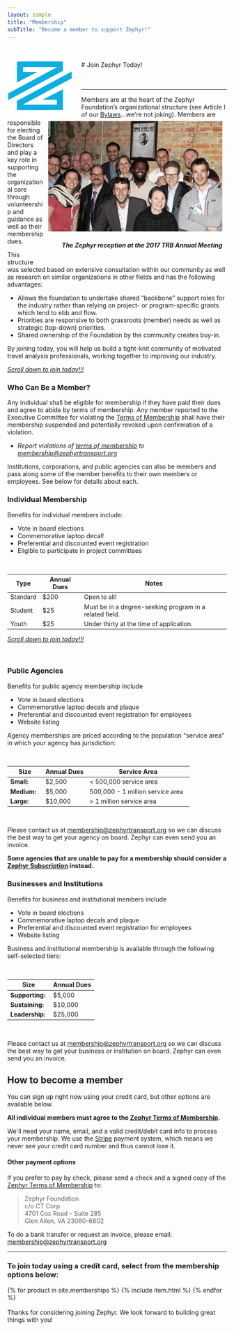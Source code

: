 ```yaml
---
layout: simple
title: "Membership"
subTitle: "Become a member to support Zephyr!"
---
```


<br/>
<img src="/img/logo-small.png" width="150px" style="float:left; margin-right:20px;" />
<br/>
# Join Zephyr Today!

<br/>
<br/>
<br/>

---

<div style="float:right; margin: 5px 10px;">
<img src="/img/reception.jpg" width="400px" />
<h5 style="text-align:right;"><i>The Zephyr reception at the 2017 TRB Annual Meeting</i></h5>
</div>

Members are at the heart of the Zephyr Foundation’s organizational structure (see Article I of our [Bylaws](/bylaws)...we're not joking).  Members are responsible for electing the Board of Directors and play a key role in supporting the organizational core through volunteership and guidance as well as their membership dues.

This structure was selected based on extensive consultation within our community as well as research on similar organizations in other fields and has the following advantages:
- Allows the foundation to undertake shared “backbone” support roles for the industry rather than relying on project- or program-specific grants which tend to ebb and flow.
- Priorities are responsive to both grassroots (member) needs as well as strategic (top-down) priorities.
- Shared ownership of the Foundation by the community creates buy-in.

By joining today, you will help us build a tight-knit community of motivated travel analysis professionals, working together to improving our industry.

[*Scroll down to join today!!!*](#join)

### Who Can Be a Member?

Any individual shall be eligible for membership if they have paid their dues and agree to abide by terms of membership. Any member reported to the Executive Committee for violating the [Terms of Membership](/terms-of-membership) shall have their membership suspended and potentially revoked upon confirmation of a violation.
- *Report violations of [terms of membership](/terms-of-membership) to [membership@zephyrtransport.org](mailto:membership@zephyrtransport.org)*

Institutions, corporations, and public agencies can also be members and pass along some of the member benefits to their own members or employees.  See below for details about each.

### Individual Membership

Benefits for individual members include:
- Vote in board elections
- Commemorative laptop decal!
- Preferential and discounted event registration
- Eligible to participate in project committees

<br/>

**Type** | **Annual Dues** | **Notes**
--- | --- | ---
Standard | $200 | Open to all!
Student | $25 | Must be in a degree-seeking program in a related field.
Youth   | $25 | Under thirty at the time of application.

[*Scroll down to join today!!!*](#join)

<br/>

### Public Agencies

Benefits for public agency membership include
- Vote in board elections
- Commemorative laptop decals and plaque
- Preferential and discounted event registration for employees
- Website listing

Agency memberships are priced according to the population "service area" in which your agency has jurisdiction:

<br/>

|**Size** | **Annual Dues** |**Service Area** |
|---------|------------------|-------------------------|
**Small:** | $2,500 | < 500,000 service area
**Medium:&nbsp;&nbsp;** |$5,000 | 500,000 - 1 million service area&nbsp;&nbsp;
**Large:** |	$10,000 | > 1 million service area

<br/>

Please contact us at [membership@zephyrtransport.org](mailto:membership@zephyrtransport.org) so we can discuss the best way to get your agency on board. Zephyr can even send you an invoice.

**Some agencies that are unable to pay for a membership should consider a [Zephyr Subscription](/subscriptions) instead.**

### Businesses and Institutions

Benefits for business and institutional members include
- Vote in board elections
- Commemorative laptop decals and plaque
- Preferential and discounted event registration for employees
- Website listing

Business and institutional membership is available through the following self-selected tiers:

<br/>

| **Size** | **Annual Dues** |
|---------|------------------|
| **Supporting:** | $5,000 |
| **Sustaining:&nbsp;&nbsp;** | $10,000 |
|  **Leadership:** |	$25,000 |

<br/>

<a id="join"></a> <!-- #join anchor -->

Please contact us at [membership@zephyrtransport.org](mailto:membership@zephyrtransport.org) so we can discuss the best way to get your business or institution on board. Zephyr can even send you an invoice.

## How to become a member

You can sign up right now using your credit card, but other options are available below.

**All individual members must agree to the [Zephyr Terms of Membership](/terms-of-membership).**


We'll need your name, email, and a valid credit/debit card info to process your membership.  We use the [Stripe](https://stripe.com) payment system, which means we never see your credit card number and thus cannot lose it.
#### Other payment options
If you prefer to pay by check, please send a check and a signed copy of the [Zephyr Terms of Membership](/terms-of-membership) to:
>Zephyr Foundation <br/>
>c/o CT Corp <br/>
>4701 Cox Road - Suite 285 <br/>
>Glen Allen, VA 23060-6802

To do a bank transfer or request an invoice, please email: [membership@zephyrtransport.org](mailto:membership@zephyrtransport.org)

<!-- stripe -->

---

### To join today using a credit card, select from the membership options below:

<div class="striperow">
  {% for product in site.memberships %}
    {% include item.html %}
  {% endfor %}
</div>

<br/>
Thanks for considering joining Zephyr. We look forward to building great things with you!


<br/><br/><br/><br/><br/>

<!-- wake up. heroku server! -->
<img src="{{site.post_url}}wakeup" style="display:none">

<!-- Hide form until terms are approved -->

<script src="https://code.jquery.com/jquery-1.11.3.js"></script>
<script>
    $(document).ready(function(){
        $("#terms-1").click(function (){
            if ($("#terms-1").prop("checked")){
                $("#stripe-1").show();
            }else{
                $("#stripe-1").hide();
            }
        });

    $(document).ready(function(){
        $("#terms-2").click(function (){
            if ($("#terms-2").prop("checked")){
                $("#stripe-2").show();
            }else{
                $("#stripe-2").hide();
            }
        });
    });

});
</script>
